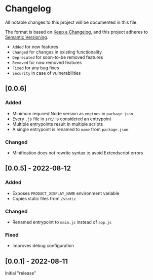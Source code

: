 # Changelog
All notable changes to this project will be documented in this file.

The format is based on [Keep a Changelog](https://keepachangelog.com/en/1.0.0/),
and this project adheres to [Semantic Versioning](https://semver.org/spec/v2.0.0.html).

- `Added` for new features
- `Changed` for changes in existing functionality
- `Deprecated` for soon-to-be removed features
- `Removed` for now removed features
- `Fixed` for any bug fixes
- `Security` in case of vulnerabilities

## [0.0.6]
### Added
- Minimum required Node version as `engines` in `package.json`
- Every `.js` file in `src/` is considered an entrypoint
- Multiple entrypoints result in multiple scripts
- A single entrypoint is renamed to `name` from `package.json`

### Changed
- Minification does not rewrite syntax to avoid Extendscript errors

## [0.0.5] - 2022-08-12
### Added
- Exposes `PRODUCT_DISPLAY_NAME` environment variable
- Copies static files from `/static`

### Changed
- Renamed entrypoint to `main.js` instead of `app.js`

### Fixed
- Improves debug configuration

## [0.0.1] - 2022-08-11
Initial "release"
